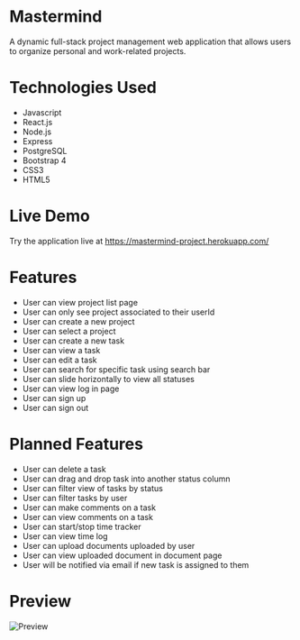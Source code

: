 # Mastermind

A dynamic full-stack project management web application that allows users to organize personal and work-related projects.

# Technologies Used
* Javascript
* React.js
* Node.js
* Express
* PostgreSQL
* Bootstrap 4
* CSS3
* HTML5

# Live Demo
Try the application live at https://mastermind-project.herokuapp.com/

# Features
* User can view project list page
* User can only see project associated to their userId
* User can create a new project
* User can select a project
* User can create a new task
* User can view a task
* User can edit a task
* User can search for specific task using search bar
* User can slide horizontally to view all statuses
* User can view log in page
* User can sign up
* User can sign out



# Planned Features
* User can delete a task
* User can drag and drop task into another status column
* User can filter view of tasks by status
* User can filter tasks by user
* User can make comments on a task
* User can view comments on a task
* User can start/stop time tracker
* User can view time log
* User can upload documents uploaded by user
* User can view uploaded document in document page
* User will be notified via email if new task is assigned to them

# Preview
![Preview](https://i.gyazo.com/696c7f351031a7c0c5b5623c1d1cd10a.gif)
